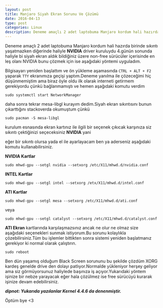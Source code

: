 ```yaml
---
layout: post
title: Manjaro Siyah Ekran Sorunu Ve Çözümü
date: 2016-04-13
type: post
categories: Linux
description: Deneme amaçlı 2 adet laptobuma Manjaro kordum hali hazırda birinde sıkıntı yaşatmazken diğerinde
---
```


Deneme amaçlı 2 adet laptobuma Manjaro kordum hali hazırda birinde sıkıntı yaşatmazken diğerinde haliyle **NVIDIA** driver kuruluydu 4.günün sonunda haliyle bi siyah ekran aldık bildiğiniz üzere non-free sürücüler içerisinde en leş olanı NVIDIA bunu çözmek için ise aşağıdaki yöntemi uyguladım.

Bilgisayarı yeniden başlattım ve ön yükleme aşamasında `CTRL + ALT + F2` yaparak `TTY` ekranımıza geçişi yaptım.Deneme yanılma ile çözeceğimi hiç düşünmemiştim ama biraz öyle oldu ilk olarak interneti getirmem gerekiyordu çünkü bağlanmamıştı ve hemen aşağıdaki komutu verdim

```
sudo systemctl start NetworkManager
```

daha sonra tekrar mesa-libgl kurayım dedim.Siyah ekran sıkıntısını bunun çıkarttığını stackoverda okumuştum çünkü

```
sudo pacman -S mesa-libgl
```

kurulum esnasında ekran kartınız ile ilgili bir seçenek çıkıcak karşınıza siz sıkıntı çektiğinizi seçeceksiniz **NVIDIA** yani

eğer bir sıkıntı olursa yada el ile ayarlayacam ben ya aderseniz aşağıdaki komutu kullanabilirsiniz.

**NVIDIA Kartlar**

```
sudo mhwd-gpu --setgl nvidia --setxorg /etc/X11/mhwd.d/nvidia.conf
```


**INTEL Kartlar**

```
sudo mhwd-gpu --setgl intel --setxorg /etx/X11/mhwd.d/intel.conf
```

**ATI Kartlar**


```
sudo mhwd-gpu --setgl mesa --setxorg /etc/X11/mhwd.d/ati.conf
```
veya

```
sudo mhwd-gpu --setgl catalyst --setxorg /etc/X11/mhwd.d/catalyst.conf
```

**ATI Ekran** kartlarında karşılaşmazsınız ancak ne olur ne olmaz size aşağıdaki seçenekleri sunmak istiyorum.Bu sorunu kolaylıkla çözebilirsiniz.Tüm bu işlemler bittikten sonra sistemi yeniden başlatmanız gerekiyor ki normal olarak çalıştırın.

```
sudo reboot
```

Ben dün yaşamış olduğum Black Screen sorununu bu şekilde çözdüm XORG kardeş genelde drive den dolayı patlıyor.Normalde yükleniyor herşey geliyor ama siz görmüyorsunuz haliylede başınıza iş açıyor.Yukarıdaki yöntem işinize bir nebze yarayacak eğer hala çözülmez ise free sürücüyü kurarak işinize devam edebilirsiniz.

**_dipnot: Yukarıda yazılanlar Kernel 4.4.6 da denenmiştir._**

Öptüm bye <3
